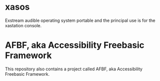 # xasos
Exstream audible operating system portable and the principal use is for the xastation console.

# AFBF, aka Accessibility Freebasic Framework
This repository also contains a project called AFBF, aka Accessibility Freebasic Framework.
